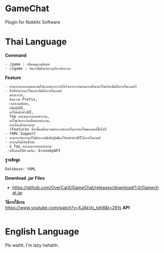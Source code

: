 # GameChat
Plugin for Nukkitx Software


# Thai Language
**Command**<br>
```
- /game : เปิดเมนูเกมส์แชท
- /sgame : จัดการ&ตั้งค่าต่างๆเกี่ยวกับระบบ

```
**Feature**<br>
```
- สามารถนำคะแนนสะสมไปแลกของรางวัลได้(ของรางวัลสามารถตั้งค่าแก้ไขหรือเพิ่มได้ภายในเกมส์)
- สิ่งที่สามารถแก้ไขและเพิ่มได้ภายในเกมส์
  ของรางวัล, 
  ข้อความ Prefix, 
  เวลาเกมส์แชท, 
  เพิ่มปุ่มUI, 
  แก้ไขหน้าต่างUI, 
  Top คะแนนการตอบคำถาม, 
  แก้ไขเงินรางวัลเมื่อตอบคำถาม,
  และอื่นๆอีกมากมาย
  (Features นี้ทำขึ้นเพื่อความสะดวกสะบายในการแก้ไขของคนที่ซื้อไป)
- YAML Support
- สามารถจัดการแก้ไขข้อความ&เพิ่มปุ่ม&แก้ไขหน้าต่างUIได้ภายในเกมส์
- คำถามไม่มีวันซ้ำกัน
- มี Top คะแนนการตอบคำถาม
 -ปลั๊กอินที่ใช้ร่วมกัน: EconomyAPI
 ```
**ฐานข้อมูล**<br>
```
Database: YAML
```

**Download .jar Files**<br>
- https://github.com/OverCatX/GameChat/releases/download/1.0/Gamechat.jar

**วิธ๊การใช้งาน**<br>
https://www.youtube.com/watch?v=XJAkVo_tqh8&t=291s
**API**<br>
```

```
# English Language
Pls waittt. I'm lazy hahahh.
